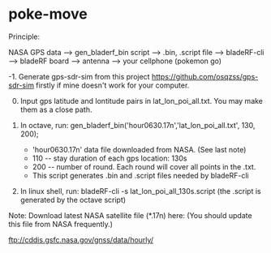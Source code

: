 # poke-move

Principle:

NASA GPS data --> gen_bladerf_bin script --> .bin, .script file --> bladeRF-cli --> bladeRF board --> antenna --> your cellphone (pokemon go)

-1. Generate gps-sdr-sim from this project https://github.com/osqzss/gps-sdr-sim firstly if mine doesn't work for your computer.

0. Input gps latitude and lontitude pairs in lat_lon_poi_all.txt. You may make them as a close path.

1. In octave, run: gen_bladerf_bin('hour0630.17n','lat_lon_poi_all.txt', 130, 200);
    - 'hour0630.17n' data file downloaded from NASA. (See last note)
    - 110 -- stay duration of each gps location: 130s
    - 200 -- number of round. Each round will cover all points in the .txt.
    - This script generates .bin and .script files needed by bladeRF-cli

2. In linux shell, run: bladeRF-cli -s lat_lon_poi_all_130s.script (the .script is generated by the octave script)

Note: Download latest NASA satellite file (*.17n) here: (You should update this file from NASA frequently.)

ftp://cddis.gsfc.nasa.gov/gnss/data/hourly/

